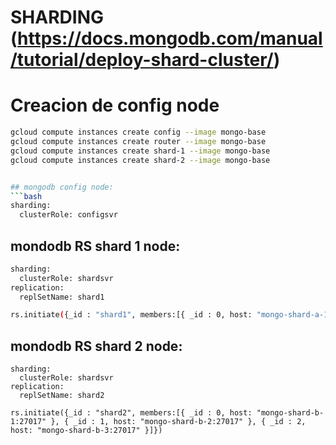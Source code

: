 # SHARDING (https://docs.mongodb.com/manual/tutorial/deploy-shard-cluster/)

# Creacion de config node
```bash
gcloud compute instances create config --image mongo-base
gcloud compute instances create router --image mongo-base
gcloud compute instances create shard-1 --image mongo-base
gcloud compute instances create shard-2 --image mongo-base


## mongodb config node:
```bash
sharding:
  clusterRole: configsvr
```

## mondodb RS shard 1 node:
```bash
sharding:
  clusterRole: shardsvr
replication:
  replSetName: shard1

rs.initiate({_id : "shard1", members:[{ _id : 0, host: "mongo-shard-a-1:27017" }, { _id : 1, host: "mongo-shard-a-2:27017" }, { _id : 2, host: "mongo-shard-a-3:27017" }]})
```

## mondodb RS shard 2 node:
```
sharding:
  clusterRole: shardsvr
replication:
  replSetName: shard2

rs.initiate({_id : "shard2", members:[{ _id : 0, host: "mongo-shard-b-1:27017" }, { _id : 1, host: "mongo-shard-b-2:27017" }, { _id : 2, host: "mongo-shard-b-3:27017" }]})
```
